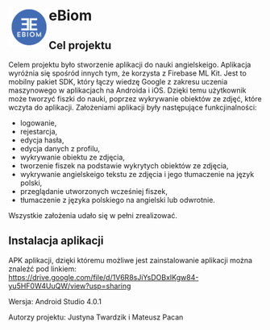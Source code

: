<h1> 
  <img width="80" height="80"  align="left"  src="images/logo_size_apps.png">
  eBiom
</h1>

## Cel projektu
Celem projektu było stworzenie aplikacji do nauki angielskeigo. Aplikacja wyróżnia się spośród innych tym, że korzysta z Firebase ML Kit. Jest to mobilny pakiet SDK, który łączy wiedzę Google z zakresu uczenia maszynowego w aplikacjach na Androida i iOS. Dzięki temu użytkownik może tworzyć fiszki do nauki, poprzez wykrywanie obiektów ze zdjęć, które wczyta do aplikacji. Założeniami aplikacji były następujące funkcjinalności:

- logowanie,
- rejestarcja,
- edycja hasła,
- edycja danych z profilu,
- wykrywanie obiektu ze zdjęcia,
- tworzenie fiszek na podstawie wykrytych obiektów ze zdjęcia,
- wykrywanie angielskeigo tekstu ze zdjęcia i jego tłumaczenie na język polski,
- przeglądanie utworzonych wcześniej fiszek,
- tłumaczenie z języka polskiego na angielski lub odwrotnie.

Wszystkie założenia udało się w pełni zrealizować.

## Instalacja aplikacji
APK aplikacji, dzięki któremu możliwe jest zainstalowanie aplikacji można znaleźć pod linkiem:
https://drive.google.com/file/d/1V6R8sJiYsDOBxIKgw84-yu5HF0W4UuQW/view?usp=sharing

Wersja: Android Studio 4.0.1

Autorzy projektu: Justyna Twardzik i Mateusz Pacan


